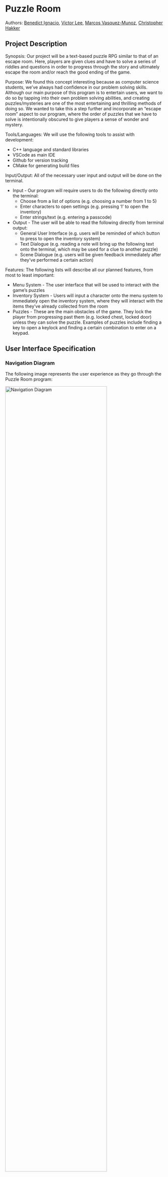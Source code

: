 # Puzzle Room 
Authors: [Benedict Ignacio](https://github.com/Benedict-Ignacio), [Victor Lee](https://github.com/VLee9124), [Marcos Vasquez-Munoz](https://github.com/Marcos4440), [Christopher Hakker](https://github.com/chris-hakker)

## Project Description
Synopsis: Our project will be a text-based puzzle RPG similar to that of an escape room. Here, players are given clues and have to solve a series of riddles and questions in order to progress through the story and ultimately escape the room and/or reach the good ending of the game.

Purpose: We found this concept interesting because as computer science students, we’ve always had confidence in our problem solving skills. Although our main purpose of this program is to entertain users, we want to do so by tapping into their own problem solving abilities, and creating puzzles/mysteries are one of the most entertaining and thrilling methods of doing so. We wanted to take this a step further and incorporate an “escape room” aspect to our program, where the order of puzzles that we have to solve is intentionally obscured to give players a sense of wonder and mystery.

Tools/Languages: We will use the following tools to assist with development:
* C++ language and standard libraries
* VSCode as main IDE
* Github for version tracking
* CMake for generating build files

Input/Output: All of the necessary user input and output will be done on the terminal.
* Input - Our program will require users to do the following directly onto the terminal:
   * Choose from a list of options (e.g. choosing a number from 1 to 5)
   * Enter characters to open settings (e.g. pressing ‘I’ to open the inventory)
   * Enter strings/text (e.g. entering a passcode)
* Output - The user will be able to read the following directly from terminal output:
   * General User Interface (e.g. users will be reminded of which button to press to open the inventory system)
   * Text Dialogue (e.g. reading a note will bring up the following text onto the terminal, which may be used for a clue to another puzzle)
   * Scene Dialogue (e.g. users will be given feedback immediately after they’ve performed a certain action)

Features: The following lists will describe all our planned features, from most to least important:
* Menu System - The user interface that will be used to interact with the game’s puzzles
* Inventory System - Users will input a character onto the menu system to immediately open the inventory system, where they will interact with the items they’ve already collected from the room
* Puzzles - These are the main obstacles of the game. They lock the player from progressing past them (e.g. locked chest, locked door) unless they can solve the puzzle. Examples of puzzles include finding a key to open a keylock and finding a certain combination to enter on a keypad.

## User Interface Specification

### Navigation Diagram

The following image represents the user experience as they go through the Puzzle Room program:

<img width="80%" alt="Navigation Diagram" src="https://github.com/cs100/final-project-vlee084-bigna003-chakk001-mvasq094/assets/86755705/f2836463-6801-4e44-9c00-7de6994811f1">

The player will start off in the Main Menu. Once they start the game, the program creates a Player object that contains an inventory system and keeps track of the current room that they are in. The program also builds the game map, which is a collection of interconnected rooms. The user is then sent to the Main Interface. Here, the program will tell the user what room they are currently in, as well as how to use the player controls. The interface contains three major functionalities: Inventory, Move Room, and Examine Room.

The Inventory screen will allow the user to keep track of and observe all the items they've collected so far in their inventory.

The Examine Room screens will allow the user to observe, interact with, and/or collect any items in the current room that they are in.

The Move Room screen will allow the user to choose which room to switch to, provided that the passage to the adjacent room is unlocked.

If the program detects that the player's current room is the EXIT room, the user is taken to the Victory Screen, and the game is complete. They can return to the main menu, and the map will reset. 

### Screen Layouts

#### Main Menu
<img width="60%" height="60%" alt="Main Menu" src="https://github.com/cs100/final-project-vlee084-bigna003-chakk001-mvasq094/assets/86755705/eb3aaef3-dab9-44f4-807d-c18f60645c7b">

This is the first screen that the user sees when starting the program. After the game welcomes you, you are tasked to either enter S or Q to start or quit the game. 

Every line that requires user input will start with >. Every user input will be represented in chars. Also, if at any point an invalid character is entered, the program doesn’t proceed until a valid character is read.

#### Main Interface
<img width="60%" height="60%" alt="Main Interface" src="https://github.com/cs100/final-project-vlee084-bigna003-chakk001-mvasq094/assets/86755705/f75f680e-2559-44e8-97e3-e572f9ee114e">

This is the main interface that the user will interact with during the game. The screen outputs the room name and description that the player is in. 

Then, they are tasked to enter F to examine, I to open their inventory, and M to move to a different room. The player can also quit at any time.

#### Examine Room
<img width="60%" height="60%" alt="Examine Room" src="https://github.com/cs100/final-project-vlee084-bigna003-chakk001-mvasq094/assets/86755705/d8d31297-7267-4eea-b096-736a4146fac0">

Players will be taken to this screen after they input F back at the main interface. They are given a list of all the object names in the current room and are tasked to enter a number or quit. 

Once a valid number is inputted, the program returns that respective object’s observation as a string. 

Then, if the object is interactable OR can be collected, proceed to Ask To Interact and/or Ask to Take From Room screens.

The player will only be taken back to the main interface if they enter Q.

##### Ask To Interact
<img width="60%" height="60%" alt="Main Menu" src="https://github.com/cs100/final-project-vlee084-bigna003-chakk001-mvasq094/assets/86755705/1c05d59c-118e-4e64-99c9-18b2a8a6c6dd">

If the object is interactable, the program asks if the user wants to interact with the specified object, and the player has a choice to enter Y to accept or N to decline. 

If the user accepts, the program returns the object’s interaction as a string output.

##### Ask To Take From Room
<img width="60%" height="60%" alt="Main Menu" src="https://github.com/cs100/final-project-vlee084-bigna003-chakk001-mvasq094/assets/86755705/8ae521de-d286-44e1-a988-6514e4f85e6f">

If the object can be collected by the player, the program asks if they want to do so using Y or N. 

If so, the program removes the object from the room and adds it into the player’s inventory.

#### Inventory
<img width="60%" height="60%" alt="Main Menu" src="https://github.com/cs100/final-project-vlee084-bigna003-chakk001-mvasq094/assets/86755705/0b455dcc-9a5d-40d2-8c55-332306e4db0e">

The player will be taken to this screen after entering I in the main interface. Here, the player will be given a list of all the object names in their inventory and are tasked to choose which one to observe, or to quit.

If the user enters a valid number, the program will return the specified object’s observation as a string. Continue taking user input until Q is read.

#### Move Room
<img width="60%" height="60%" alt="Main Menu" src="https://github.com/cs100/final-project-vlee084-bigna003-chakk001-mvasq094/assets/86755705/28fa9c9f-bbe9-4e43-a888-1651c5e0293a">

After the user enters M in the main interface, they are taken to this screen, where they will be given a list of rooms that are adjacent to the one the player is in right now. The user is tasked to enter a number to move to its respective room.

The program will tell the user if the move was successful. If it is, the current room is reassigned. Otherwise, keep the user in the room they were in initially.

#### Victory
<img width="60%" height="60%" alt="Main Menu" src="https://github.com/cs100/final-project-vlee084-bigna003-chakk001-mvasq094/assets/86755705/82b49e95-3f96-4695-9cd3-370e4345e2c1">

Once the program detects if the player is in the EXIT room, the program will switch to the victory screen. The player has to simply enter S to complete the game and return to the main menu.

## Class Diagram

The following diagram showcases the main classes that will be used in the project:

<img width="100%" height="100%" alt="Class Diagram" src="https://github.com/cs100/final-project-vlee084-bigna003-chakk001-mvasq094/assets/111732595/1b7674db-54e4-4383-84ea-45204d0f6c62">

GameTerminal: This class serves as the control class that handles game flow. It is responsible for I/O throughout the entirety of the program.

Player: This will keep track of what room the player is currently at inside the map, while also managing an inventory system.

Inventory: This class, which can only be used by a Player, manages a collection of GameObjects that the user can keep track of as they traverse through the map. There can be as many or as little GameObjects in Inventory.

Room: This class will largely make up the map of the program. The user will have to traverse through different rooms in order to successfully finish the game.

GameObject: These are essentially the building blocks to the puzzle element in our program. GameObjects are anything that can be observed/interacted by the user to help communicate clues. Many of our GameObjects will be contained inside rooms.

InventoryObject: These are special GameObjects that can be taken from a room and collected by the player to store inside of their inventory.

Door: Doors are a special type of GameObject that contain a pointer to another room. These serve as the main methods of player movement in the game.

LockedObject: These special objects cannot be interacted with unless the user can solve their associated puzzle that will unlock upon completion.

LockedDoor: Derived from both Door and LockedObject, the user cannot interact with or access its adjacent door unless they complete their associated puzzle.

Puzzle: Puzzles are the main obstacles that will block player progress during the game. Keep in mind that this generic Puzzle class is abstract, and different types of Puzzles will derive from it.

KeypadPuzzle: This is a type of Puzzle that requires the user to enter a numeric passcode in order to solve it.

Overall, this diagram represents the fundamental classes and mechanisms that will help our program function. Player, Inventory, Room, GameObject, and Puzzle all serve as the core part of our project. This comprehensive list and diagram may be updated to reflect additional classes that may be implemented, such as other kinds of Puzzles and GameObjects.

### Updating class diagram with SOLID principles
For reference, our old class diagram can be found here:

<img width="100%" height="100%" alt="Class Diagram" src="https://github.com/cs100/final-project-vlee084-bigna003-chakk001-mvasq094/assets/111732595/81e55e41-17bd-425a-9f9e-07575ea0a01b">

* 2023/11/13: We found that the original GameObject class had violated the Interface Segregation Principle, as well as the Single Responsibility Principle. This is because GameObject had functions checking if the object was collectable, when all that GameObject needs are the appropriate getters/setters and a general interact() function. This makes GameObject have two responsibilities, and checkIfCollectable() only applies to some special objects. Thus, we created a separate interface for InventoryObjects that only have to deal with collection. This way, we don't have to implement the collection functions for all subtypes, making code maintenance easier for GameObjects.
* 2023/11/14: We realized that Door violates the Single Responsibility Priniciple since it has two tasks - checking if the door is locked and getting the adjacent room. Thus, we created another subtype of GameObject called LockedObject that will deal with any object that is locked. Door now doesn't have a checkIfLocked() function anymore, and we also updated the LockedDoor class to extend from both Door and LockedObject. Because of this change, Door class is more stable and easily defined, and we can also create non-Door objects that can also be locked, making the locked feature more applicable.
* 2023/11/15: The Player class had violated the Single Responsibility Principle since it tried to be an entity that controls the current room, as well as an interface that outputs the "screens" at the same time. To solve this, the outputting responsibility will be done by a different class called GameTerminal, which fully manages the game loop. This way, Player just has to deal with keeping track of the current room, and we also separate our I/O classes from the rest of our program, which makes our code more readable and easier to maintain.
* 2023/11/21: We realized that because the data members of every class were either protected or private, there wasn't a way for the classes to communicate with each other. Thus, we added setters and getters for most of our classes, as well as extra functionality for classes such as Inventory to increase the amount of information that Player (and by extension, GameTerminal) can access. This change was made in response to TA feedback after Phase II.
* 2023/12/7: We cleaned up the class diagram to make it reflect our actual implementation. All the classes, functions, parameters, and return types should be the same as mentioned in the hpp files.
 
 ## Screenshots
![screenshot1](https://github.com/cs100/final-project-vlee084-bigna003-chakk001-mvasq094/assets/111732595/a634edc0-d558-4901-877d-a0c58e7f343a)
![screenshot2](https://github.com/cs100/final-project-vlee084-bigna003-chakk001-mvasq094/assets/111732595/1f763b0d-7912-4f11-95ad-16c8ab76c8a5)
![screenshot3](https://github.com/cs100/final-project-vlee084-bigna003-chakk001-mvasq094/assets/111732595/cafd4cd5-8782-4aed-a0a0-5429409708fc)
![screenshot4](https://github.com/cs100/final-project-vlee084-bigna003-chakk001-mvasq094/assets/111732595/12556f36-aada-44f3-9a10-e3f3d2ee2c83)
![screenshot5](https://github.com/cs100/final-project-vlee084-bigna003-chakk001-mvasq094/assets/111732595/531b5b03-7bbb-4298-8eda-712aae537088)
![screenshot6](https://github.com/cs100/final-project-vlee084-bigna003-chakk001-mvasq094/assets/111732595/db752ed9-18e4-40bf-9bfb-d9d2f702ee51)
![screenshot7](https://github.com/cs100/final-project-vlee084-bigna003-chakk001-mvasq094/assets/111732595/33932043-8437-4df0-86fe-73f76b10114c)
![screenshot8](https://github.com/cs100/final-project-vlee084-bigna003-chakk001-mvasq094/assets/111732595/bf345437-cd1b-4cac-91de-879fce52858d)

 ## Installation/Usage
 The installation assumes that CMake and Make are already installed on the system. 
 
 To build and install the game:
 1. Clone the repository to your local machine
 2. `cd` into local repository
 3. Build the project by using `cmake .` and then `make`
 4. Run the game executable `./bin/PuzzleGame`

 ## Testing
 We used GoogleTests to verify that our functions and classes work as planned. Below are screenshots of all the unit tests that we wrote.
 
![test1](https://github.com/cs100/final-project-vlee084-bigna003-chakk001-mvasq094/assets/111732595/c3c7d0da-9a84-4f68-808e-9adc39ecc95d)
![test2](https://github.com/cs100/final-project-vlee084-bigna003-chakk001-mvasq094/assets/111732595/35516dd2-273e-4457-8ea8-82d6ac1e471d)
![test3](https://github.com/cs100/final-project-vlee084-bigna003-chakk001-mvasq094/assets/111732595/078259cf-6a4b-4fde-a0c9-25998fb4a471)
![test4](https://github.com/cs100/final-project-vlee084-bigna003-chakk001-mvasq094/assets/111732595/0fbca2e5-e9bd-40a5-8a81-a6bd3ff752a7)
![test5](https://github.com/cs100/final-project-vlee084-bigna003-chakk001-mvasq094/assets/111732595/fbabc4fb-583c-496a-a09c-ad33264660c5)
![test6](https://github.com/cs100/final-project-vlee084-bigna003-chakk001-mvasq094/assets/111732595/148408c8-49e6-42ee-8089-8e9eabb9a2dd)

